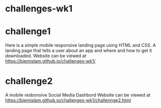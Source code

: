 # challenges-wk1

# challenge1

Here is a simple mobile responsive landing page using HTML and CSS. A landing page that tells a user about an app and where and how to get it downloaded.
Website can be viewed at https://biemislam.github.io/challenges-wk1/


# challenge2

A mobile resbonsive Social Media Dashbord
Website can be viewed at https://biemislam.github.io/challenges-wk1/challennge2.html
